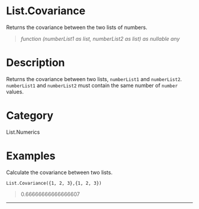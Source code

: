 ﻿# List.Covariance
Returns the covariance between the two lists of numbers.
> _function (numberList1 as list, numberList2 as list) as nullable any_
# Description 
Returns the covariance between two lists, <code>numberList1</code> and <code>numberList2</code>. <code>numberList1</code> and <code>numberList2</code> must contain the same number of <code>number</code> values.
# Category 
List.Numerics
# Examples 
Calculate the covariance between two lists.
```
List.Covariance({1, 2, 3},{1, 2, 3})
```
> 0.66666666666666607
***
